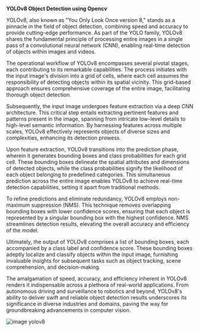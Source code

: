 **YOLOv8 Object Detection using Opencv**

YOLOv8, also known as "You Only Look Once version 8," stands as a pinnacle in the field of object detection, combining speed and accuracy to provide cutting-edge performance. As part of the YOLO family, YOLOv8 shares the fundamental principle of processing entire images in a single pass of a convolutional neural network (CNN), enabling real-time detection of objects within images and videos.

The operational workflow of YOLOv8 encompasses several pivotal stages, each contributing to its remarkable capabilities. The process initiates with the input image's division into a grid of cells, where each cell assumes the responsibility of detecting objects within its spatial vicinity. This grid-based approach ensures comprehensive coverage of the entire image, facilitating thorough object detection.

Subsequently, the input image undergoes feature extraction via a deep CNN architecture. This critical step entails extracting pertinent features and patterns present in the image, spanning from intricate low-level details to high-level semantic information. By harnessing features across multiple scales, YOLOv8 effectively represents objects of diverse sizes and complexities, enhancing its detection prowess.

Upon feature extraction, YOLOv8 transitions into the prediction phase, wherein it generates bounding boxes and class probabilities for each grid cell. These bounding boxes delineate the spatial attributes and dimensions of detected objects, while the class probabilities signify the likelihood of each object belonging to predefined categories. This simultaneous prediction across the entire image enables YOLOv8 to achieve real-time detection capabilities, setting it apart from traditional methods.

To refine predictions and eliminate redundancy, YOLOv8 employs non-maximum suppression (NMS). This technique removes overlapping bounding boxes with lower confidence scores, ensuring that each object is represented by a singular bounding box with the highest confidence. NMS streamlines detection results, elevating the overall accuracy and efficiency of the model.

Ultimately, the output of YOLOv8 comprises a list of bounding boxes, each accompanied by a class label and confidence score. These bounding boxes adeptly localize and classify objects within the input image, furnishing invaluable insights for subsequent tasks such as object tracking, scene comprehension, and decision-making.

The amalgamation of speed, accuracy, and efficiency inherent in YOLOv8 renders it indispensable across a plethora of real-world applications. From autonomous driving and surveillance to robotics and beyond, YOLOv8's ability to deliver swift and reliable object detection results underscores its significance in diverse industries and domains, paving the way for groundbreaking advancements in computer vision.

![image yolov8](https://github.com/SaketDronamraju/Object-Detection/assets/147422663/b0bb2349-ded7-41f6-bc62-bacaa5a590c8)
